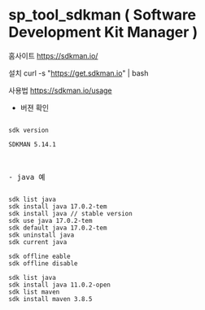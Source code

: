 # sp_tool_sdkman ( Software Development Kit Manager )

홈사이트
https://sdkman.io/

설치
curl -s "https://get.sdkman.io" | bash

사용법
https://sdkman.io/usage



- 버젼 확인
<pre>
<code>
sdk version

SDKMAN 5.14.1
</code>
<pre>

- java 예
<pre>
<code>
sdk list java
sdk install java 17.0.2-tem
sdk install java // stable version
sdk use java 17.0.2-tem
sdk default java 17.0.2-tem
sdk uninstall java
sdk current java

sdk offline eable
sdk offline disable

sdk list java
sdk install java 11.0.2-open
sdk list maven
sdk install maven 3.8.5
</code>
<pre>
